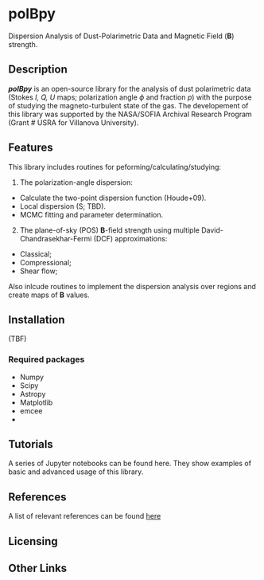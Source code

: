 # polBpy
Dispersion Analysis of Dust-Polarimetric Data and Magnetic Field (**B**) strength.

## Description
***polBpy*** is an open-source library for the analysis of dust polarimetric data (Stokes *I, Q, U* maps; polarization angle $\phi$ and fraction *p*) with the purpose of studying the magneto-turbulent state of the gas.
The developement of this library was supported by the NASA/SOFIA Archival Research Program (Grant # USRA for Villanova University).

## Features
This library includes routines for peforming/calculating/studying:
1. The polarization-angle dispersion:
  - Calculate the two-point dispersion function (Houde+09).
  - Local dispersion (S; TBD).
  - MCMC fitting and parameter determination.
2. The plane-of-sky (POS) **B**-field strength using multiple David-Chandrasekhar-Fermi (DCF) approximations:
 - Classical;
 - Compressional;
 - Shear flow;

Also inlcude routines to implement the dispersion analysis over regions and create maps of **B** values.

## Installation
(TBF)
### Required packages
- Numpy
- Scipy
- Astropy
- Matplotlib
- emcee
- 

## Tutorials
A series of Jupyter notebooks can be found here. They show examples of basic and advanced usage of this library.

## References

A list of relevant references can be found [here](https://github.com/jorgueagui/polBpy/blob/9039d4af5d25c49130bf51be7fe0ce363424edcc/refs.md)

## Licensing

## Other Links
